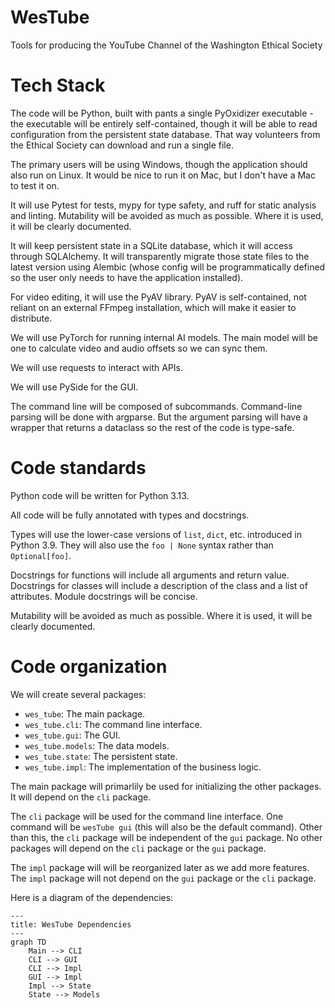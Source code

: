 # WesTube

Tools for producing the YouTube Channel of the Washington Ethical Society

# Tech Stack

The code will be Python, built with pants a single PyOxidizer executable - the executable will be entirely self-contained, though it will be able to read configuration from the persistent state database. That way volunteers from the Ethical Society can download and run a single file.

The primary users will be using Windows, though the application should also run on Linux. It would be nice to run it on Mac, but I don't have a Mac to test it on.

It will use Pytest for tests, mypy for type safety, and ruff for static analysis and linting.
Mutability will be avoided as much as possible. Where it is used, it will be clearly documented.

It will keep persistent state in a SQLite database, which it will access through SQLAlchemy. It will transparently migrate those state files to the latest version using Alembic (whose config will be programmatically defined so the user only needs to have the application installed).

For video editing, it will use the PyAV library. PyAV is self-contained, not reliant on an external FFmpeg installation, which will make it easier to distribute.

We will use PyTorch for running internal AI models. The main model will be one to calculate video and audio offsets so we can sync them.

We will use requests to interact with APIs.

We will use PySide for the GUI.

The command line will be composed of subcommands. Command-line parsing will be done with argparse. But
the argument parsing will have a wrapper that returns a dataclass so the rest of the code is type-safe.

# Code standards

Python code will be written for Python 3.13.

All code will be fully annotated with types and docstrings.

Types will use the lower-case versions of `list`, `dict`, etc. introduced in Python 3.9. They will also use the `foo | None` syntax rather than `Optional[foo]`.

Docstrings for functions will include all arguments and return value. Docstrings for classes will include a description of the class and a list of attributes. Module docstrings will be concise.

Mutability will be avoided as much as possible. Where it is used, it will be clearly documented.

# Code organization

We will create several packages:

- `wes_tube`: The main package.
- `wes_tube.cli`: The command line interface.
- `wes_tube.gui`: The GUI.
- `wes_tube.models`: The data models.
- `wes_tube.state`: The persistent state.
- `wes_tube.impl`: The implementation of the business logic.

The main package will primarlily be used for initializing the other packages. It will depend on the
`cli` package.

The `cli` package will be used for the command line interface. One command will be `wesTube gui` (this will also be the default command). Other than this, the `cli` package will be independent of the `gui` package. No other packages will depend on the `cli` package or the `gui` package.

The `impl` package will will be reorganized later as we add more features. The `impl` package will not depend on the `gui` package or the `cli` package.

Here is a diagram of the dependencies:

```mermaid
---
title: WesTube Dependencies
---
graph TD
    Main --> CLI
    CLI --> GUI
    CLI --> Impl
    GUI --> Impl
    Impl --> State
    State --> Models
```

